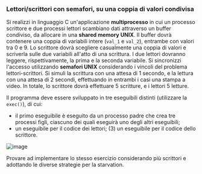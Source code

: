 ### Lettori/scrittori con semafori, su una coppia di valori condivisa

Si realizzi in linguaggio C un'applicazione **multiprocesso** in cui
un processo scrittore e due processi lettori scambiano dati attraverso
un buffer condiviso, da allocare in una **shared memory UNIX**. Il
buffer dovrà contenere una coppia di variabili intere (`val_1` e
`val_2`), entrambe con valori tra 0 e 9. Lo scrittore dovrà scegliere
casualmente una coppia di valori e scriverla sulle due variabili
all'atto di una scrittura. I due lettori dovranno leggere,
rispettivamente, la prima e la seconda variabile. Si sincronizzi l'accesso utilizzando
**semafori UNIX** considerando i vincoli del problema lettori-scrittori. Si simuli la scrittura con una attesa di 1 secondo, e
la lettura con una attesa di 2 secondi, effettuando in entrambi i casi
una stampa a video. In totale, lo scrittore dovrà effettuare 5
scritture, e i lettori 5 letture.

Il programma deve essere sviluppato in tre eseguibili distinti (utilizzare la ``exec()``), di cui:

- il primo eseguibile è eseguito da un processo padre che crea tre
processi figli, ciascuno dei quali eseguirà uno degli altri eseguibili;
- un eseguibile per il codice dei lettori; (3) un eseguibile per il
codice dello scrittore.


![image](../../images/lettori-scrittori_con_semafori_su_una_coppia_di_valori_condivisa.png)

Provare ad implementare lo stesso esercizio considerando più scrittori e adottando le diverse strategie per la starvation.
